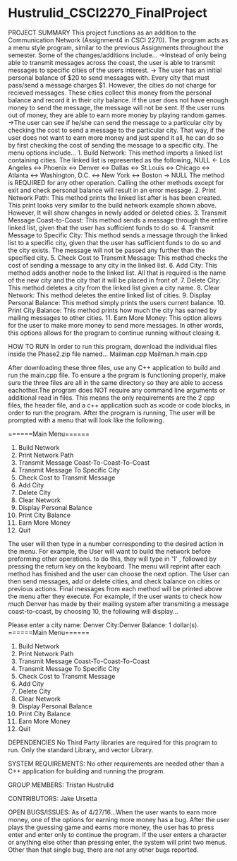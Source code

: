 # Hustrulid_CSCI2270_FinalProject

PROJECT SUMMARY
  This project functions as an addition to the Communication Network (Assignment4 in CSCI 2270). The program acts as a menu style program, similar to the previous Assignments throughout the semester. Some of the changes/additions include...
    ->Instead of only being able to transmit messages across the coast, the user is able to transmit messages to specific cities of the users interest.
    -> The user has an initial personal balance of $20 to send messages with. Every city that must pass/send a message charges $1. However, the cities do not charge for recieved messages. These cities collect this money from the personal balance and record it in their city balance. If the user does not have enough money to send the message, the message will not be sent. If the user runs out of money, they are able to earn more money by playing random games.
    ->The user can see if he/she can send the message to a particular city by checking the cost to send a message to the particular city. That way, if the user does not want to earn more money and just spend it all, he can do so by first checking the cost of sending the message to a specific city.
  The menu options include...
    1. Build Network: This method imports a linked list containing cities. The linked list is represented as the following,
                NULL <- Los Angeles <-> Phoenix <-> Denver <-> Dallas <-> St.Louis <-> Chicago <-> Atlanta <-> Washington, D.C. <-> New York <-> Boston -> NULL
        The method is REQUIRED for any other operation. Calling the other methods except for exit and check personal balance will result in an error message.
    2. Print Network Path: This method prints the linked list after is has been created. This print looks very similar to the     build network example shown above. However, It will show changes in newly added or deleted cities.
    3. Transmit Message Coast-to-Coast: This method sends a message through the entire linked list, given that the user has     sufficient funds to do so.
    4. Transmit Message to Specific City: This method sends a message through the linked list to a specific city, given        that the user has sufficient funds to do so and the city exists. The message will not be passed any further than       the specified city.
    5. Check Cost to Transmit Message: This method checks the cost of sending a message to any city in the linked list.
    6. Add City: This method adds another node to the linked list. All that is required is the name of the new city and the     city that it will be placed in front of.
    7. Delete City: This method deletes a city from the linked list given a city name.
    8. Clear Network: This method deletes the entire linked list of cities.
    9. Display Personal Balance: This method simply prints the users current balance.
    10. Print City Balance: This method prints how much the city has earned by mailing messages to other cities.
    11. Earn More Money: This option allows for the user to make more money to send more messages. In other words, this        options allows for the program to continue running without closing it.

HOW TO RUN
  In order to run this program, download the individual files inside the Phase2.zip file named...
    Mailman.cpp
    Mailman.h
    main.cpp

  After downloading these three files, use any C++ application to build and run the main.cpp file. To ensure a the prgram is functioning properly, make sure the three files are all in the same directory so they are able to access eachother.The program does NOT require any command line arguments or additional read in files. This means the only requirements are the 2 cpp files, the header file, and a c++ application such as xcode or code blocks, in order to run the program. After the program is running, The user will be prompted with a menu that will look like the following.

   ======Main Menu======
  1. Build Network
  2. Print Network Path
  3. Transmit Message Coast-To-Coast-To-Coast
  4. Transmit Message To Specific City
  5. Check Cost to Transmit Message
  6. Add City
  7. Delete City
  8. Clear Network
  9. Display Personal Balance
  10. Print City Balance
  11. Earn More Money
  12. Quit

  The user will then type in a number corresponding to the desired action in the menu. For example, the User will want to build the network before preforming other operations. to do this, they will type in '1' , followed by pressing the return key on the keyboard. The menu will reprint after each method has finished and the user can choose the next option. The User can then send messages, add or delete cities, and check balance on cities or previous actions. Final messages from each method will be printed above the menu after they execute. For example, if the user wants to check how much Denver has made by their mailing system after transmiting a message coast-to-coast, by choosing 10, the following will display...

  Please enter a city name:
  Denver
  City:Denver
  Balance: 1 dollar(s).
  ======Main Menu======
  1. Build Network
  2. Print Network Path
  3. Transmit Message Coast-To-Coast-To-Coast
  4. Transmit Message To Specific City
  5. Check Cost to Transmit Message
  6. Add City
  7. Delete City
  8. Clear Network
  9. Display Personal Balance
  10. Print City Balance
  11. Earn More Money
  12. Quit

DEPENDENCIES
  No Third Party libraries are required for this program to run. Only the standard Library, and vector Library.

SYSTEM REQUIREMENTS:
  No other requirements are needed other than a C++ application for building and running the program.

GROUP MEMBERS:
  Tristan Hustrulid

CONTRIBUTORS:
  Jake Ursetta

OPEN BUGS/ISSUES:
  As of 4/27/16...When the user wants to earn more money, one of the options for earning more money has a bug. After the user plays the guessing game and earns more money, the user has to press enter and enter only to continue the program. If the user enters a character or anything else other than pressing enter, the system will print two menus. Other than that single bug, there are not any other bugs reported.

